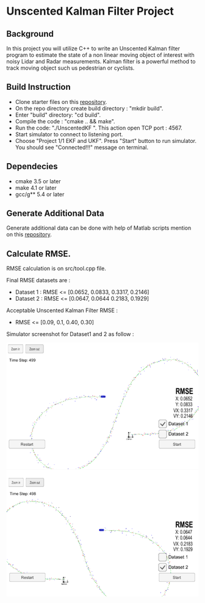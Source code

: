 # Unscented Kalman Filter Project

## Background

In this project you will utilize C++ to write an Unscented Kalman filter program to estimate the state of a non linear moving object of interest with noisy Lidar and Radar measurements. Kalman filter is a powerful method to track moving object such us pedestrian or cyclists.

## Build Instruction
- Clone starter files on this [repository](https://github.com/udacity/CarND-Unscented-Kalman-Filter-Project).
- On the repo directory create build directory : "mkdir build".
- Enter "build" directory: "cd build".
- Compile the code : "cmake .. && make".
- Run the code: "./UnscentedKF ". This action open TCP port : 4567.
- Start simulator to connect to listening port.
- Choose "Project 1/1 EKF and UKF". Press "Start" button to run simulator. You should see "Connected!!!" message on terminal.

## Dependecies
* cmake 3.5 or later
* make 4.1 or later
* gcc/g** 5.4 or later

## Generate Additional Data
Generate additional data can be done with help of Matlab scripts mention on this [repository](https://github.com/udacity/CarND-Mercedes-SF-Utilities).

## Calculate RMSE.
RMSE calculation is on src/tool.cpp file.

Final RMSE datasets are :
* Dataset 1 : RMSE <= [0.0652, 0.0833, 0.3317, 0.2146]
* Dataset 2 : RMSE <= [0.0647, 0.0644 0.2183, 0.1929]

Acceptable Unscented Kalman Filter RMSE :
* RMSE <= [0.09, 0.1, 0.40, 0.30]

Simulator screenshot for Dataset1 and 2 as follow :


![alt text](images/data1.png "Dataset 1 Run")
![alt text](images/data2.png "Dataset 2 Run")
